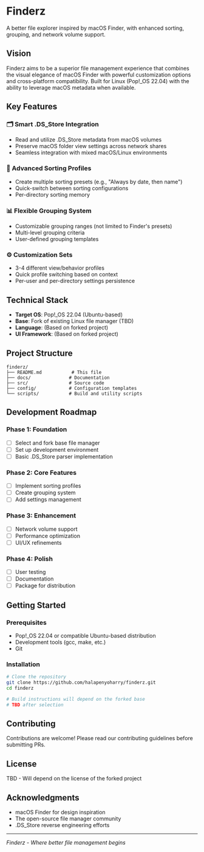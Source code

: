 # Finderz

A better file explorer inspired by macOS Finder, with enhanced sorting, grouping, and network volume support.

## Vision

Finderz aims to be a superior file management experience that combines the visual elegance of macOS Finder with powerful customization options and cross-platform compatibility. Built for Linux (Pop!_OS 22.04) with the ability to leverage macOS metadata when available.

## Key Features

### 🗂️ Smart .DS_Store Integration
- Read and utilize .DS_Store metadata from macOS volumes
- Preserve macOS folder view settings across network shares
- Seamless integration with mixed macOS/Linux environments

### 🔄 Advanced Sorting Profiles
- Create multiple sorting presets (e.g., "Always by date, then name")
- Quick-switch between sorting configurations
- Per-directory sorting memory

### 📊 Flexible Grouping System
- Customizable grouping ranges (not limited to Finder's presets)
- Multi-level grouping criteria
- User-defined grouping templates

### ⚙️ Customization Sets
- 3-4 different view/behavior profiles
- Quick profile switching based on context
- Per-user and per-directory settings persistence

## Technical Stack

- **Target OS**: Pop!_OS 22.04 (Ubuntu-based)
- **Base**: Fork of existing Linux file manager (TBD)
- **Language**: (Based on forked project)
- **UI Framework**: (Based on forked project)

## Project Structure

```
finderz/
├── README.md           # This file
├── docs/              # Documentation
├── src/               # Source code
├── config/            # Configuration templates
└── scripts/           # Build and utility scripts
```

## Development Roadmap

### Phase 1: Foundation
- [ ] Select and fork base file manager
- [ ] Set up development environment
- [ ] Basic .DS_Store parser implementation

### Phase 2: Core Features
- [ ] Implement sorting profiles
- [ ] Create grouping system
- [ ] Add settings management

### Phase 3: Enhancement
- [ ] Network volume support
- [ ] Performance optimization
- [ ] UI/UX refinements

### Phase 4: Polish
- [ ] User testing
- [ ] Documentation
- [ ] Package for distribution

## Getting Started

### Prerequisites
- Pop!_OS 22.04 or compatible Ubuntu-based distribution
- Development tools (gcc, make, etc.)
- Git

### Installation
```bash
# Clone the repository
git clone https://github.com/halapenyoharry/finderz.git
cd finderz

# Build instructions will depend on the forked base
# TBD after selection
```

## Contributing

Contributions are welcome! Please read our contributing guidelines before submitting PRs.

## License

TBD - Will depend on the license of the forked project

## Acknowledgments

- macOS Finder for design inspiration
- The open-source file manager community
- .DS_Store reverse engineering efforts

---

*Finderz - Where better file management begins*